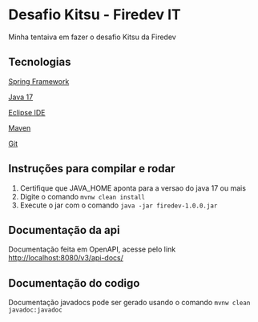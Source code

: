 # Desafio Kitsu - Firedev IT
Minha tentaiva em fazer o desafio Kitsu da Firedev

## Tecnologias
[Spring Framework](https://spring.io)

[Java 17](https://jdk.java.net/17)

[Eclipse IDE](https://www.eclipse.org)

[Maven](https://maven.apache.org)

[Git](https://git-scm.com)

## Instruções para compilar e rodar
1. Certifique que JAVA_HOME aponta para a versao do java 17 ou mais
2. Digite o comando `mvnw clean install`
3. Execute o jar com o comando `java -jar firedev-1.0.0.jar`

## Documentação da api
Documentação feita em OpenAPI, acesse pelo link [http://localhost:8080/v3/api-docs/](http://localhost:8080/v3/api-docs/)

## Documentação do codigo
Documentação javadocs pode ser gerado usando o comando `mvnw clean javadoc:javadoc`

